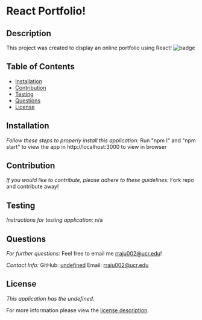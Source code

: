 # React Portfolio!

## Description
This project was created to display an online portfolio using React!
![badge](https://img.shields.io/badge/license-undefined-brightorange)
## Table of Contents
  * [Installation](#installation)
  * [Contribution](#contribution)
  * [Testing](#testing)
  * [Questions](#questions)
  * [License](#license)
    
    
## Installation
    
  _Follow these steps to properly install this application:_
  Run "npm I" and "npm start" to view the app in http://localhost:3000 to view in browser
      
## Contribution
  _If you would like to contribute, please adhere to these guidelines:_
  Fork repo and contribute away!
      
## Testing
  _Instructions for testing application:_
  n/a
      
## Questions
      
  _For further questions:_
  Feel free to email me rraju002@ucr.edu!
  
  _Contact Info:_
  GitHub: [undefined](https://github.com/undefined)
  Email: [rraju002@ucr.edu](mailto:rraju002@ucr.edu)
    
## License
      
  _This application has the undefined._
      
  For more information please view the [license description]().
  
  